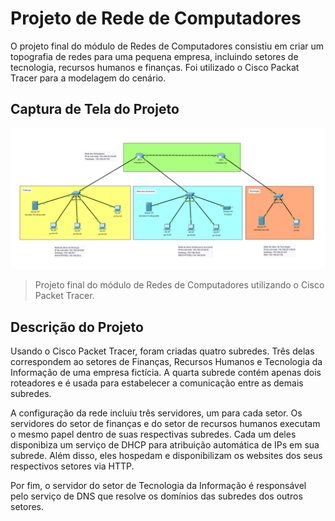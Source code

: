 # Projeto de Rede de Computadores
O projeto final do módulo de Redes de Computadores consistiu em criar um topografia de redes para uma pequena empresa, incluindo setores de tecnologia, recursos humanos e finanças. Foi utilizado o Cisco Packat Tracer para a modelagem do cenário.  

## Captura de Tela do Projeto
![Imagem com quatro blocos coloridos — verde, amarelo, azul e vermelho — representando quatro subredes, contendo servidores e computadores ligados entre si.](/modulo-03/projeto/projeto-captura-de-tela.png "Captura de tela do projeto final do módulo de Redes de Computadores no Cisco Packet Tracer")
> Projeto final do módulo de Redes de Computadores utilizando o Cisco Packet Tracer.

## Descrição do Projeto

Usando o Cisco Packet Tracer, foram criadas quatro subredes. Três delas correspondem ao setores de Finanças, Recursos Humanos e Tecnologia da Informação de uma empresa fictícia. A quarta subrede contém apenas dois roteadores e é usada para estabelecer a comunicação entre as demais subredes.

A configuração da rede incluiu três servidores, um para cada setor. Os servidores do setor de finanças e do setor de recursos humanos executam o mesmo papel dentro de suas respectivas subredes. Cada um deles disponibiza um serviço de DHCP para atribuição automática de IPs em sua subrede. Além disso, eles hospedam e disponibilizam os websites dos seus respectivos setores via HTTP.

Por fim, o servidor do setor de Tecnologia da Informação é responsável pelo serviço de DNS que resolve os domínios das subredes dos outros setores.
